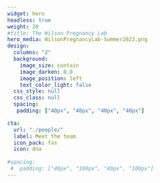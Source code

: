 ```yaml
---
widget: hero
headless: true
weight: 20
#title: The Wilson Pregnancy Lab
hero_media: WilsonPregnancyLab-Summer2023.png
design:
  columns: "2"
  background:
    image_size: contain
    image_darken: 0.0
    image_position: left
    text_color_light: false
  css_style: null
  css_class: null
  spacing:
   padding: ["40px", "40px", "40px", "40px"]

cta:
  url: "./people/"
  label: Meet the team
  icon_pack: fas
  icon: dna
  
#spacing:
 #  padding: ["40px", "100px", "40px", "100px"]
---
```


